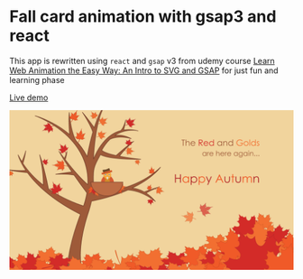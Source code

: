 # Fall card animation with gsap3 and react

  

This app is rewritten using `react` and `gsap` v3 from udemy course [Learn Web Animation the Easy Way: An Intro to SVG and GSAP](https://www.udemy.com/course/learn-web-animation-with-svg-and-gsap) for just fun and learning phase

[Live demo](https://react-gsap3-fallcard.netlify.app/)

![enter image description here](https://github.com/sercangurbuz/react-gsap-fall/blob/master/public/preview.PNG?raw=true)